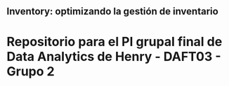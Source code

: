## Inventory: optimizando la gestión de inventario
# Repositorio para el PI grupal final de Data Analytics de Henry - DAFT03 - Grupo 2
